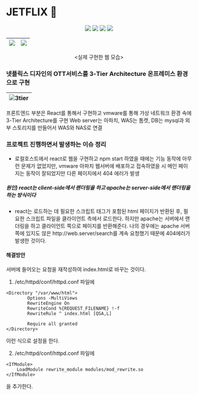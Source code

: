 # JETFLIX 🚀

<div align="center">
	<img src="https://img.shields.io/badge/react-61DAFB?style=flat&logo=react&logoColor=black">
	<img src="https://img.shields.io/badge/Apache-D22128?style=flat&logo=Apache&logoColor=white" />
	<img src="https://img.shields.io/badge/apache tomcat-F8DC75?style=flat&logo=apachetomcat&logoColor=white">
	<img src="https://img.shields.io/badge/mysql-4479A1?style=flat&logo=mysql&logoColor=white">
</div>

<div align="center">
	
| <img src="https://user-images.githubusercontent.com/62248291/230932015-60db8c4e-4fdd-40d0-8ed1-f1d03ad1f509.png"/> | <img src="https://user-images.githubusercontent.com/62248291/230932467-066f6fc9-ecff-4a68-a5b4-2650c2b1511b.png"/> |
| ------------- | ------------- |
	
</div>

<div align="center"><실제 구현한 웹 모습></div>


### 넷플릭스 디자인의 OTT서비스를 3-Tier Architecture 온프레미스 환경으로 구현

<div align="left">
	
| ![3tier](https://user-images.githubusercontent.com/62248291/230931256-054ff059-b542-4e66-9698-fbf687c24a57.png) |
| ------------- |

</div>
	
프론트엔드 부분은 React를 통해서 구현하고 vmware를 통해 가상 네트워크 환경 속에 3-Tier Architecture를 구현
Web server는 아파치, WAS는 톰캣, DB는 mysql과 외부 스토리지를 만들어서 WAS와 NAS로 연결
### 프로젝트 진행하면서 발생하는 이슈 정리
- 로컬호스트에서 react로 웹을 구현하고 npm start 하였을 때에는 기능 동작에 아무런 문제가 없었지만, vmware 아파치 웹서버에 배포하고 접속하였을 시 메인 페이지는 동작이 잘되었지만 다른 페이지에서 404 에러가 발생
##### 원인) react는 client-side에서 랜더링을 하고 apache는 server-side에서 랜더링을 하는 방식이다
- react는 로드하는 데 필요한 스크립트 태그가 포함된 html 페이지가 반환된 후, 필요한 스크립트 파일을 클라이언트 측에서 로드한다. 하지만 apache는 서버에서 랜더링을 하고 클라이언트 쪽으로 페이지를 반환해준다. 나의 경우에는 apache 서버 쪽에 있지도 않은 http://<hi1><hi2>web.server/search를 계속 요청했기 때문에 404에러가 발생한 것이다.
#### 해결방안
서버에 들어오는 요청을 재작성하여 index.html로 바꾸는 것이다.
1. /etc/httpd/conf/httpd.conf 파일에
```
<Directory "/var/www/html">
    	Options -MultiViews
    	RewriteEngine On
    	RewriteCond %{REQUEST_FILENAME} !-f
    	RewriteRule ^ index.html [QSA,L]

    	Require all granted
</Directory> 
```
이런 식으로 설정을 한다.

2. /etc/httpd/conf/httpd.conf 파일에
```
<IfModule>
	LoadModule rewrite_module modules/mod_rewrite.so
</IfModule>
```
을 추가한다.
